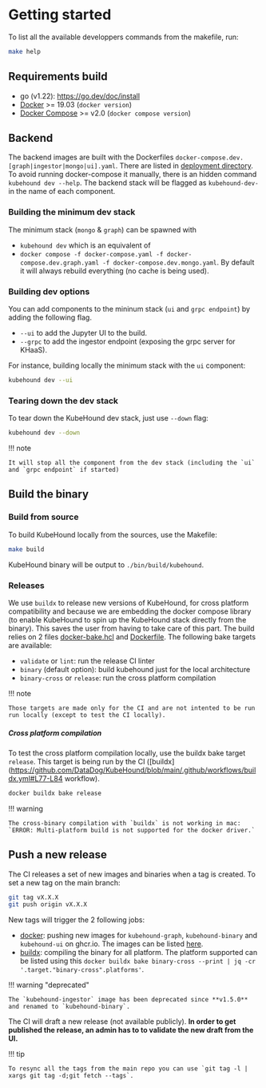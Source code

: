 # Getting started

To list all the available developpers commands from the makefile, run:

```bash
make help
```

## Requirements build

- go (v1.22): https://go.dev/doc/install
- [Docker](https://docs.docker.com/engine/install/) >= 19.03 (`docker version`)
- [Docker Compose](https://docs.docker.com/compose/compose-file/compose-versioning/) >= v2.0 (`docker compose version`)

## Backend

The backend images are built with the Dockerfiles `docker-compose.dev.[graph|ingestor|mongo|ui].yaml`. There are listed in [deployment directory](https://github.com/DataDog/KubeHound/tree/main/deployments/kubehound). To avoid running docker-compose it manually, there is an hidden command `kubehound dev --help`. The backend stack will be flagged as `kubehound-dev-` in the name of each component.

### Building the minimum dev stack

The minimum stack (`mongo` & `graph`) can be spawned with

- `kubehound dev` which is an equivalent of
- `docker compose -f docker-compose.yaml -f docker-compose.dev.graph.yaml -f docker-compose.dev.mongo.yaml`. By default it will always rebuild everything (no cache is being used).

### Building dev options

You can add components to the mininum stack (`ui` and `grpc endpoint`) by adding the following flag.

- `--ui` to add the Jupyter UI to the build.
- `--grpc` to add the ingestor endpoint (exposing the grpc server for KHaaS).

For instance, building locally the minimum stack with the `ui` component:

```bash
kubehound dev --ui
```

### Tearing down the dev stack

To tear down the KubeHound dev stack, just use `--down` flag:

```bash
kubehound dev --down
```

!!! note

    It will stop all the component from the dev stack (including the `ui` and `grpc endpoint` if started)

## Build the binary

### Build from source

To build KubeHound locally from the sources, use the Makefile:

```bash
make build
```

KubeHound binary will be output to `./bin/build/kubehound`.

### Releases

We use `buildx` to release new versions of KubeHound, for cross platform compatibility and because we are embedding the docker compose library (to enable KubeHound to spin up the KubeHound stack directly from the binary). This saves the user from having to take care of this part. The build relies on 2 files [docker-bake.hcl](https://github.com/DataDog/KubeHound/blob/main/docker-bake.hcl) and [Dockerfile](https://github.com/DataDog/KubeHound/blob/main/Dockerfile). The following bake targets are available:

- `validate` or `lint`: run the release CI linter
- `binary` (default option): build kubehound just for the local architecture
- `binary-cross` or `release`: run the cross platform compilation

!!! note

    Those targets are made only for the CI and are not intented to be run run locally (except to test the CI locally).

##### Cross platform compilation

To test the cross platform compilation locally, use the buildx bake target `release`. This target is being run by the CI ([buildx](https://github.com/DataDog/KubeHound/blob/main/.github/workflows/buildx.yml#L77-L84 workflow).

```bash
docker buildx bake release
```

!!! warning

    The cross-binary compilation with `buildx` is not working in mac: `ERROR: Multi-platform build is not supported for the docker driver.`

## Push a new release

The CI releases a set of new images and binaries when a tag is created. To set a new tag on the main branch:

```bash
git tag vX.X.X
git push origin vX.X.X
```

New tags will trigger the 2 following jobs:

- [docker](): pushing new images for `kubehound-graph`, `kubehound-binary` and `kubehound-ui` on ghcr.io. The images can be listed [here](https://github.com/orgs/DataDog/packages?repo_name=KubeHound).
- [buildx](https://github.com/DataDog/KubeHound/blob/main/.github/workflows/buildx.yml): compiling the binary for all platform. The platform supported can be listed using this `docker buildx bake binary-cross --print | jq -cr '.target."binary-cross".platforms'`.

!!! warning "deprecated"

    The `kubehound-ingestor` image has been deprecated since **v1.5.0** and renamed to `kubehound-binary`.

The CI will draft a new release (not available publicly). **In order to get published the release, an admin has to to validate the new draft from the UI.**

!!! tip

    To resync all the tags from the main repo you can use `git tag -l | xargs git tag -d;git fetch --tags`.
